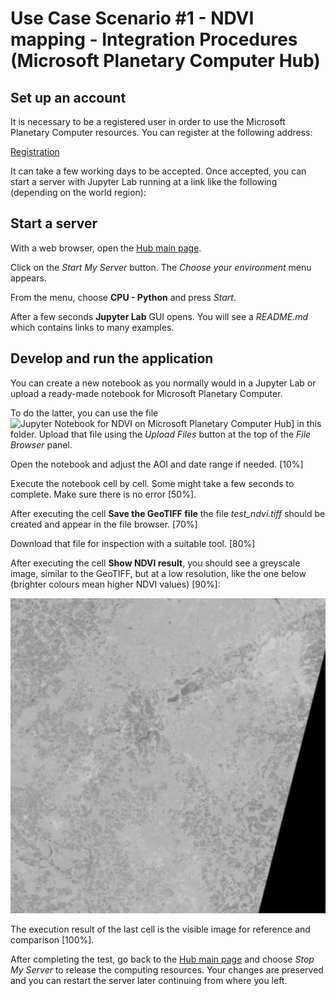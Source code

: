 # Use Case Scenario #1 - NDVI mapping - Integration Procedures (Microsoft Planetary Computer Hub)

## Set up an account

It is necessary to be a registered user in order to use the Microsoft Planetary Computer resources. You can register at the following address:

[Registration](https://planetarycomputer.microsoft.com/account/request)

It can take a few working days to be accepted. Once accepted, you can start a server with Jupyter Lab running at a link like the following (depending on the world region):


## Start a server

With a web browser, open the [Hub main page](https://pccompute.westeurope.cloudapp.azure.com/compute/hub/home).

Click on the *Start My Server* button. The *Choose your environment* menu appears.

From the menu, choose **CPU - Python** and press *Start*.

After a few seconds **Jupyter Lab** GUI opens. You will see a *README.md* which contains links to many examples.


## Develop and run the application

You can create a new notebook as you normally would in a Jupyter Lab or upload a ready-made notebook for Microsoft Planetary Computer.

To do the latter, you can use the file ![Jupyter Notebook for NDVI on Microsoft Planetary Computer Hub](ndvi_planetary.ipynb)] in this folder. Upload that file using the *Upload Files* button at the top of the *File Browser* panel.

Open the notebook and adjust the AOI and date range if needed. [10%]

Execute the notebook cell by cell. Some might take a few seconds to complete. Make sure there is no error [50%].

After executing the cell **Save the GeoTIFF file** the file *test_ndvi.tiff* should be created and appear in the file browser. [70%]

Download that file for inspection with a suitable tool. [80%]

After executing the cell **Show NDVI result**, you should see a greyscale image, similar to the GeoTIFF, but at a low resolution, like the one below (brighter colours mean higher NDVI values) [90%]:

![NDVI on Microsoft Planetary Computer Hub](ndvi_planetary.png)

The execution result of the last cell is the visible image for reference and comparison [100%].

After completing the test, go back to the [Hub main page](https://pccompute.westeurope.cloudapp.azure.com/compute/hub/home) and choose *Stop My Server* to release the computing resources. Your changes are preserved and you can restart the server later continuing from where you left.

